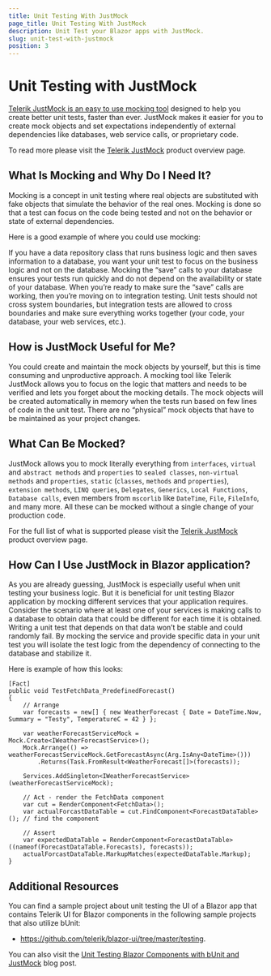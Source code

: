 ```yaml
---
title: Unit Testing With JustMock
page_title: Unit Testing With JustMock
description: Unit Test your Blazor apps with JustMock.
slug: unit-test-with-justmock
position: 3
---
```


# Unit Testing with JustMock

<a href="https://www.telerik.com/products/mocking.aspx" target="_blank">Telerik JustMock is an easy to use mocking tool</a> designed to help you create better unit tests, faster than ever. JustMock makes it easier for you to create mock objects and set expectations independently of external dependencies like databases, web service calls, or proprietary code.

To read more please visit the <a href="https://www.telerik.com/products/mocking.aspx" target="_blank">Telerik JustMock</a> product overview page.

## What Is Mocking and Why Do I Need It?

Mocking is a concept in unit testing where real objects are substituted with fake objects that simulate the behavior of the real ones. Mocking is done so that a test can focus on the code being tested and not on the behavior or state of external dependencies.

Here is a good example of where you could use mocking:

If you have a data repository class that runs business logic and then saves information to a database, you want your unit test to focus on the business logic and not on the database. Mocking the “save” calls to your database ensures your tests run quickly and do not depend on the availability or state of your database. When you’re ready to make sure the “save” calls are working, then you’re moving on to integration testing. Unit tests should not cross system boundaries, but integration tests are allowed to cross boundaries and make sure everything works together (your code, your database, your web services, etc.).

## How is JustMock Useful for Me?

You could create and maintain the mock objects by yourself, but this is time consuming and unproductive approach. A mocking tool like Telerik JustMock allows you to focus on the logic that matters and needs to be verified and lets you forget about the mocking details. The mock objects will be created automatically in memory when the tests run based on few lines of code in the unit test. There are no “physical” mock objects that have to be maintained as your project changes.

## What Can Be Mocked?

JustMock allows you to mock literally everything from `interfaces`, `virtual` and `abstract methods` and `properties` to `sealed classes`, `non-virtual methods` and `properties`, `static` (`classes`, `methods` and `properties`), `extension methods`,  `LINQ queries`, `Delegates`, `Generics`, `Local Functions`, `Database calls`, even members from `mscorlib` like `DateTime`, `File`, `FileInfo`, and many more. All these can be mocked without a single change of your production code.

For the full list of what is supported please visit the <a href="https://www.telerik.com/products/mocking.aspx" target="_blank">Telerik JustMock</a> product overview page.

## How Can I Use JustMock in Blazor application?

As you are already guessing, JustMock is especially useful when unit testing your business logic. But it is beneficial for unit testing Blazor application by mocking different services that your application requires. Consider the scenario where at least one of your services is making calls to a database to obtain data that could be different for each time it is obtained. Writing a unit test that depends on that data won’t be stable and could randomly fail. By mocking the service and provide specific data in your unit test you will isolate the test logic from the dependency of connecting to the database and stabilize it. 

Here is example of how this looks:

````
[Fact]
public void TestFetchData_PredefinedForecast()
{
    // Arrange
    var forecasts = new[] { new WeatherForecast { Date = DateTime.Now, Summary = "Testy", TemperatureC = 42 } };
 
    var weatherForecastServiceMock = Mock.Create<IWeatherForecastService>();
    Mock.Arrange(() => weatherForecastServiceMock.GetForecastAsync(Arg.IsAny<DateTime>()))
        .Returns(Task.FromResult<WeatherForecast[]>(forecasts));
 
    Services.AddSingleton<IWeatherForecastService>(weatherForecastServiceMock);
 
    // Act - render the FetchData component
    var cut = RenderComponent<FetchData>();
    var actualForcastDataTable = cut.FindComponent<ForecastDataTable>(); // find the component
 
    // Assert
    var expectedDataTable = RenderComponent<ForecastDataTable>((nameof(ForecastDataTable.Forecasts), forecasts));
    actualForcastDataTable.MarkupMatches(expectedDataTable.Markup);
}
````

## Additional Resources

You can find a sample project about unit testing the UI of a Blazor app that contains Telerik UI for Blazor components in the following sample projects that also utilize bUnit:

* <a href="https://github.com/telerik/blazor-ui/tree/master/testing" target="_blank">https://github.com/telerik/blazor-ui/tree/master/testing</a>.

You can also visit the <a href="https://www.telerik.com/blogs/unit-testing-blazor-components-bunit-justmock" target="_blank">Unit Testing Blazor Components with bUnit and JustMock</a> blog post.



